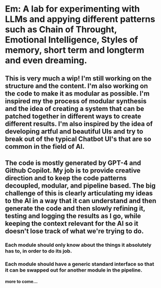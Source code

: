 # Em: A lab for experimenting with LLMs and appying different patterns such as Chain of Throught, Emotional Intelligence, Styles of memory, short term and longterm and even dreaming.

## This is very much a wip! I'm still working on the structure and the content. I'm also working on the code to make it as modular as possible. I'm inspired my the process of modular synthesis and the idea of creating a system that can be patched together in different ways to create different results. I'm also inspired by the idea of developing artful and beautiful UIs and try to break out of the typical Chatbot UI's that are so common in the field of AI.

## The code is mostly generated by GPT-4 and Github Copilot. My job is to provide creative direction and to keep the code patterns decoupled, modular, and pipeline based. The big challenge of this is clearly articulating my ideas to the AI in a way that it can understand and then generate the code and then slowly refining it, testing and logging the results as I go, while keeping the context relevant for the AI so it doesn't lose track of what we're trying to do. 

### Each module should only know about the things it absolutely has to, in order to do its job.
### Each module should have a generic standard interface so that it can be swapped out for another module in the pipeline.

#### more to come...
